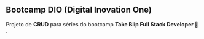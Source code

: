 ## Bootcamp DIO (Digital Inovation One)

Projeto de <strong>CRUD</strong> para séries do bootcamp <strong>Take Blip Full Stack Developer 🚀</strong> .
